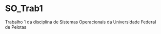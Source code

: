 SO_Trab1
========

Trabalho 1 da disciplina de Sistemas Operacionais da Universidade Federal de Pelotas
